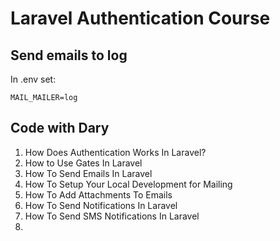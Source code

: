 # Laravel Authentication Course

## Send emails to log

In .env set:

`MAIL_MAILER=log`

## Code with Dary

1. How Does Authentication Works In Laravel?
2. How to Use Gates In Laravel
3. How To Send Emails In Laravel
4. How To Setup Your Local Development for Mailing
5. How To Add Attachments To Emails
6. How To Send Notifications In Laravel
7. How To Send SMS Notifications In Laravel
8.
